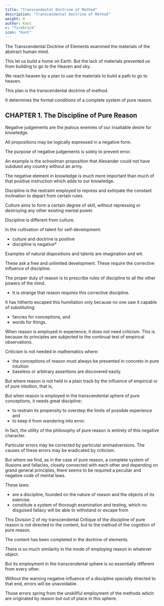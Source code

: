 ```yaml
---
title: "Transcendental Doctrine of Method"
description: "Transcendental Doctrine of Method"
weight: 4
author: Kant
c: "firebrick"
icon: "Kant"
---
```



<!-- If we regard the sum of the cognition of pure speculative reason as an edifice, the idea of which, at least, exists in the human mind, it may be said that we have in -->

The Transcendental Doctrine of Elements examined the materials of the abstract human mind. 

<!-- and determined to what edifice these belong, and what its height and stability.  -->

This let us build a home on Earth. But the lack of materials prevented us from building to go to the Heaven and sky. 

<!-- We have found, indeed, that, although we had purposed to build for ourselves a tower which should reach to Heaven, the supply of materials sufficed merely for a habitation, which was spacious enough for all terrestrial purposes, and high enough to enable us to survey the level plain of experience,  -->

We reach heaven by a plan to use the materials to build a path to go to heaven. 

<!-- but that the bold undertaking designed necessarily failed for want of materials—not to mention the confusion of tongues, which gave rise to endless disputes among the labourers on the plan of the edifice, and at last scattered them over all the world, each to erect a separate building for himself, according to his own plans and his own inclinations. Our present task relates not to the materials, but to the plan of an edifice; and, as we have had sufficient warning not to venture blindly upon a design which may be found to transcend our natural powers, while, at the same time, we cannot give up the intention of erecting a secure abode for the mind, we must proportion our design to the material which is presented to us, and which is, at the same time, sufficient for all our wants. -->

This plan is the transcendental doctrine of method.

It determines the formal conditions of a complete system of pure reason.

<!-- We shall accordingly have to treat of the discipline, the canon, the architectonic, and, finally, the history of pure reason. This part of our Critique will accomplish, from the transcendental point of view, what has been usually attempted, but miserably executed, under the name of practical logic. It has been badly executed, I say, because general logic, not being limited to any particular kind of cognition (not even to the pure cognition of the understanding) nor to any particular objects, it cannot, without borrowing from other sciences, do more than present merely the titles or signs of possible methods and the technical expressions, which are employed in the systematic parts of all sciences; and thus the pupil is made acquainted with names, the meaning and application of which he is to learn only at some future time. -->


## CHAPTER 1. The Discipline of Pure Reason

Negative judgements are the jealous enemies of our insatiable desire for knowledge.

<!-- —those which are so not merely as regards their logical form, but in respect of their content—are not commonly held in especial respect. 

They are, on the contrary, regarded as ; and it almost requires an apology to induce us to tolerate, much less to prize and to respect them. -->

All propositions may be logically expressed in a negative form.

<!-- but, in relation to the content of our cognition, the peculiar province of -->

The purpose of negative judgements is solely to prevent error. 

<!-- For this reason, too, negative propositions, which are framed for the purpose of correcting false cognitions where error is absolutely impossible, are undoubtedly true, but inane and senseless; that is, they are in reality purposeless and, for this reason, often very ridiculous.  -->

An example is the schoolman proposition that Alexander could not have subdued any country without an army.

<!-- But where the limits of our possible cognition are very much contracted, the attraction to new fields of knowledge great, the illusions to which the mind is subject of the most deceptive character, and the evil consequences of error of no inconsiderable magnitude—,  which is useful only to guard us against error, -->

The negative element in knowledge is much more important than much of that positive instruction which adds to our knowledge.

Discipline is the restraint employed to repress and extirpate the constant inclination to depart from certain rules.

Culture aims to form a certain degree of skill, without repressing or destroying any other existing mental power.

Discipline is different from culture. 

In the cultivation of talent for self-development:
- culture and doctrine is positive
- discipline is negative*

<!-- [*Footnote: I am well aware that, in the language of the schools, the term discipline is usually employed as synonymous with instruction. But there are so many cases in which it is necessary to distinguish the
notion of the former, as a course of corrective training, from that of
the latter, as the communication of knowledge, and the nature of things
itself demands the appropriation of the most suitable expressions for
this distinction, that it is my desire that the former terms should
never be employed in any other than a negative signification.] -->


Examples of natural dispositions and talents are imagination and wit. 

These ask a free and unlimited development. These require the corrective influence of discipline.

The proper duty of reason is to prescribe rules of discipline to all the other powers of the mind.
- It is strange that reason requires this corrective discipline. 

It has hitherto escaped this humiliation only because no one saw it capable of substituting:
- fancies for conceptions, and
- words for things.

 <!-- in presence of its magnificent pretensions and high position,  -->

When reason is employed in experience, it does not need criticism. This is because its principles are subjected to the continual test of empirical observations. 

Criticism is not needed in mathematics where:
- the conceptions of reason must always be presented in concreto in pure intuition
- baseless or arbitrary assertions are discovered easily.

But where reason is not held in a plain track by the influence of empirical or of pure intuition, that is, 

But when reason is employed in the transcendental sphere of pure conceptions, it needs great discipline:
- to restrain its propensity to overstep the limits of possible experience and 
- to keep it from wandering into error.

In fact, the utility of the philosophy of pure reason is entirely of this negative character. 

Particular errors may be corrected by particular animadversions. The causes of these errors may be eradicated by criticism. 

But where we find, as in the case of pure reason, a complete system of illusions and fallacies, closely connected with each other and depending on grand general principles, there seems to be required a peculiar and negative code of mental laws. 

These laws:
- are a discipline, founded on the nature of reason and the objects of its exercise.
- constitute a system of thorough examination and testing, which no disguised fallacy will be able to withstand or escape from

<!-- , under whatever disguise or concealment it may lurk. -->

This Division 2 of my transcendental Critique of the discipline of pure reason is not directed to the content, but to the method of the cognition of pure reason. 

The content has been completed in the doctrine of elements.

There is so much similarity in the mode of employing reason in whatever object.

But its employment in the transcendental sphere is so essentially different from every other.

Without the warning negative influence of a discipline specially directed to that end, errors will be unavoidable.

Those errors spring from the unskillful employment of the methods which are originated by reason but out of place in this sphere.
